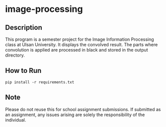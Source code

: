 # image-processing
## Description
This program is a semester project for the Image Information Processing class at Ulsan University.
It displays the convolved result. The parts where convolution is applied are processed in black and stored in the output directory.

## How to Run
```pip install -r requirements.txt```

## Note
Please do not reuse this for school assignment submissions. If submitted as an assignment, any issues arising are solely the responsibility of the individual.
